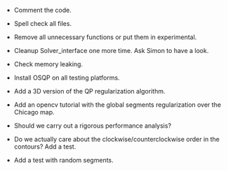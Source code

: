 * Comment the code.
* Spell check all files.
* Remove all unnecessary functions or put them in experimental.
* Cleanup Solver_interface one more time. Ask Simon to have a look.
* Check memory leaking.

* Install OSQP on all testing platforms.
* Add a 3D version of the QP regularization algorithm.
* Add an opencv tutorial with the global segments regularization over the Chicago map.
* Should we carry out a rigorous performance analysis?
* Do we actually care about the clockwise/counterclockwise order in the contours? Add a test.
* Add a test with random segments.
